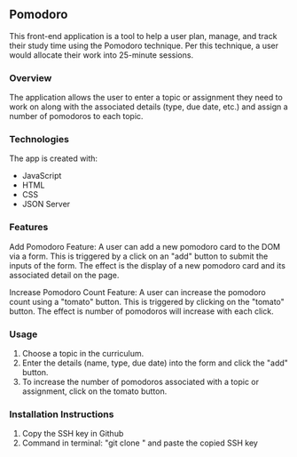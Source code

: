 ## Pomodoro 
This front-end application is a tool to help a user plan, manage, and track their study time using the Pomodoro technique. Per this technique, a user would allocate their work into 25-minute sessions. 

### Overview 
The application allows the user to enter a topic or assignment they need to work on along with the associated details (type, due date, etc.) and assign a number of pomodoros to each topic.


### Technologies
The app is created with:
* JavaScript
* HTML
* CSS
* JSON Server


### Features
Add Pomodoro Feature:
A user can add a new pomodoro card to the DOM via a form. This is triggered by a click on an "add" button to submit the inputs of the form. The effect is the display of a new pomodoro card and its associated detail on the page. 


Increase Pomodoro Count Feature: 
A user can increase the pomodoro count using a "tomato" button. This is triggered by clicking on the "tomato" button. The effect is number of pomodoros will increase with each click. 

### Usage
1) Choose a topic in the curriculum. 
2) Enter the details (name, type, due date) into the form and click the "add" button.
3) To increase the number of pomodoros associated with a topic or assignment, click on the tomato button. 

### Installation Instructions
1) Copy the SSH key in Github
2) Command in terminal: 
"git clone " and paste the copied SSH key






